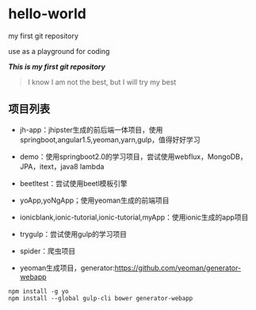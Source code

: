 # hello-world
my first git repository

use as a playground for coding

***This is my first git repository***
>I know I am not the best, but I will try my best

## 项目列表
- jh-app：jhipster生成的前后端一体项目，使用springboot,angular1.5,yeoman,yarn,gulp，值得好好学习
- demo：使用springboot2.0的学习项目，尝试使用webflux，MongoDB，JPA，itext，java8 lambda
- beetltest：尝试使用beetl模板引擎
- yoApp,yoNgApp；使用yeoman生成的前端项目
- ionicblank,ionic-tutorial,ionic-tutorial,myApp：使用ionic生成的app项目
- trygulp：尝试使用gulp的学习项目
- spider：爬虫项目



- yeoman生成项目，generator:https://github.com/yeoman/generator-webapp
```
npm install -g yo
npm install --global gulp-cli bower generator-webapp
```
